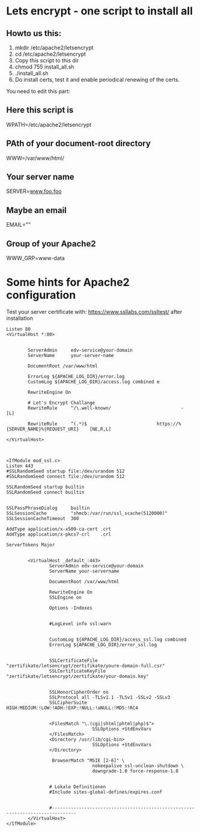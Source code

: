 
# Lets encrypt - one script to install all


## Howto us this:
1) mkdir /etc/apache2/letsencrypt
2) cd /etc/apache2/letsencrypt
3) Copy this script to this dir
4) chmod 755 install_all.sh
5) ./install_all.sh
6) Do install certs, test it and enable periodical renewing of the certs.


You need to edit this part:

## Here this script is
WPATH=/etc/apache2/letsencrypt

## PAth of your document-root directory
WWW=/var/www/html/

## Your server name
SERVER=www.foo.foo

## Maybe an email
EMAIL=""

## Group of your Apache2
WWW_GRP=www-data


# Some hints for Apache2 configuration
Test your server certificate with: https://www.ssllabs.com/ssltest/ after installation 

```
Listen 80
<VirtualHost *:80>
       

        ServerAdmin     edv-service@your-domain
        ServerName      your-server-name

        DocumentRoot /var/www/html

        ErrorLog ${APACHE_LOG_DIR}/error.log
        CustomLog ${APACHE_LOG_DIR}/access.log combined e
        
        RewriteEngine On

        # Let's Encrypt Challange
        RewriteRule     ^/\.well-known/                          -                       [L]
		
        RewriteRule     ^(.*)$                          https://%{SERVER_NAME}%{REQUEST_URI}    [NE,R,L]

</VirtualHost>



<IfModule mod_ssl.c>
Listen 443
#SSLRandomSeed startup file:/dev/urandom 512
#SSLRandomSeed connect file:/dev/urandom 512

SSLRandomSeed startup builtin
SSLRandomSeed connect builtin


SSLPassPhraseDialog     builtin
SSLSessionCache         "shmcb:/var/run/ssl_scache(5120000)"
SSLSessionCacheTimeout  300

AddType application/x-x509-ca-cert .crt
AddType application/x-pkcs7-crl    .crl

ServerTokens Major


        <VirtualHost _default_:443>
                ServerAdmin edv-service@your-domain
                ServerName your-servername
                
                DocumentRoot /var/www/html

                RewriteEngine On
                SSLEngine on               

                Options -Indexes

                
                #LogLevel info ssl:warn
              

                CustomLog ${APACHE_LOG_DIR}/access_ssl.log combined            
                ErrorLog ${APACHE_LOG_DIR}/error_ssl.log

              
                SSLCertificateFile              "zertifikate/letsencrypt/zertifikate/youre-domain-full.csr"
                SSLCertificateKeyFile           "zertifikate/letsencrypt/zertifikate/your-domain.key"


                SSLHonorCipherOrder on
                SSLProtocol all -TLSv1.1 -TLSv1 -SSLv2 -SSLv3
                SSLCipherSuite HIGH:MEDIUM:!LOW:!ADH:!EXP:!NULL:!aNULL:!MD5:!RC4

                
                <FilesMatch "\.(cgi|shtml|phtml|php)$">
                                SSLOptions +StdEnvVars
                </FilesMatch>
                <Directory /usr/lib/cgi-bin>
                                SSLOptions +StdEnvVars
                </Directory>

                 BrowserMatch "MSIE [2-6]" \
                                nokeepalive ssl-unclean-shutdown \
                                downgrade-1.0 force-response-1.0            


                # Lokale Definitionen
                #Include sites-global-defines/expires.conf
               

                #-------------------------------------------------------------------------------
        </VirtualHost>
</IfModule>
```
